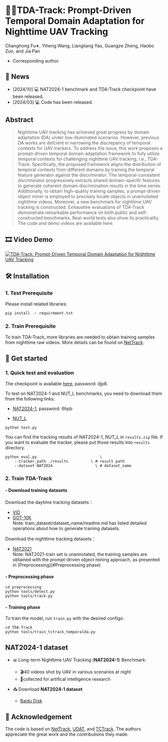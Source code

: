 # 🏃‍♀️TDA-Track: Prompt-Driven Temporal Domain Adaptation for Nighttime UAV Tracking
Changhong Fu∗, Yiheng Wang, Liangliang Yao, Guangze Zheng, Haobo Zuo, and Jia Pan
* Corresponding author.

## 📣 News
- [2024/10] 💻 NAT2024-1 benchmark and TDA-Track checkpoint have been released.
- [2024/03] 💻 Code has been released.
  
## Abstract
> Nighttime UAV tracking has achieved great progress by domain adaptation (DA) under low-illuminated scenarios. However, previous DA works are defcient in narrowing the discrepancy of temporal contexts for UAV trackers. To address the issue, this work proposes a prompt-driven temporal domain adaptation framework to fully utilize temporal contexts for challenging nighttime UAV tracking, i.e., TDA-Track. Specifically, the proposed framework aligns the distribution of temporal contexts from different domains by training the temporal feature generator against the discriminator. The temporal-consistent discriminator progressively extracts shared domain-specifc features to generate coherent domain discrimination results in the time series. Additionally, to obtain high-quality training samples, a prompt-driven object miner is employed to precisely locate objects in unannotated nighttime videos. Moreover, a new benchmark for nighttime UAV tracking is constructed. Exhaustive evaluations of TDA-Track demonstrate remarkable performance on both public and self-constructed benchmarks. Real-world tests also show its practicality. The code and demo videos are available here.

## 🎞️ Video Demo 
[![TDA-Track: Prompt-Driven Temporal Domain Adaptation for Nighttime UAV Tracking](https://res.cloudinary.com/marcomontalbano/image/upload/v1713340462/video_to_markdown/images/youtube--mmLlPr3iiv4-c05b58ac6eb4c4700831b2b3070cd403.jpg)](https://youtu.be/mmLlPr3iiv4 "TDA-Track: Prompt-Driven Temporal Domain Adaptation for Nighttime UAV Tracking")
<!-- test, evaluation and train-->

<!-- Prerequisite-->
## :hammer_and_wrench: Installation
### 1. Test Prerequisite
Please install related libraries: 
```bash
pip install -r requirement.txt
```
### 2. Train Prerequisite
To train TDA-Track, more libraries are needed to obtain training samples from nighttime raw videos. More details can be found on [NetTrack](https://github.com/George-Zhuang/NetTrack).
  
## 🚀 Get started
### 1. Quick test and evaluation
The checkpoint is available [here](https://pan.baidu.com/s/1gK2r_V1DMdJNKqGTfeMRew), password: djp8.

To test on NAT2024-1 and NUT_L benchmarks, you need to download them from the following links:

* [NAT2024-1](https://pan.baidu.com/s/1poS9XNVEnd7ObokJdRkJuQ), password: 6hpb

* [NUT_L](https://pan.baidu.com/share/init?surl=KWYp5UHflFuaPiWLFZvaKw&pwd=t4tr)
```
python test.py
```
You can find the tracking results of NAT2024-1, NUT_L in `results.zip` file.
If you want to evaluate the tracker, please put those results into  `results` directory.
```
python eval.py 	                          \
	--tracker_path ./results          \ # result path
	--dataset NAT2024                   \ # dataset_name
```

### 2. Train TDA-Track
#### - Download training datasets
Download the daytime tracking datasets：
* [VID](http://image-net.org/challenges/LSVRC/2017/)
* [GOT-10K](http://got-10k.aitestunion.com/downloads)  
Note: train_dataset/dataset_name/readme.md has listed detailed operations about how to generate training datasets.

Download the nighttime tracking datasets：
* [NAT2021](https://vision4robotics.github.io/NAT2021)  
Note: NAT2021-train set is unannotated, the training samples are obtained with the prompt-driven object mining approach, as presented in [Preprocessing](#Preprocessing phase)
#### - Preprocessing phase
```
cd preprocessing
python tools/detect.py
python tools/track.py
```

#### - Training phase
To train the model, run `train.py` with the desired configs:
```
cd TDA-Track
python tools/train_tctrack_temporalda.py
```
  

## NAT2024-1 dataset
<!-- release the dataset demo-->
- 📊 Long-term Nighttime UAV Tracking (**NAT2024-1**) Benchmark:
  - 🎬40 videos shot by UAV in various scenarios at night 
  - 🎯collected for artifical intelligence research
  
- 📥 Download **NAT2024-1 dataset**
  - [Baidu Disk](https://pan.baidu.com/s/1poS9XNVEnd7ObokJdRkJuQ (password = 6hpb))

<!-- release the tracking demos -->

## 🥰 Acknowledgement
The code is based on [NetTrack](https://github.com/George-Zhuang/NetTrack), [UDAT](https://github.com/vision4robotics/UDAT), and [TCTrack](https://github.com/vision4robotics/TCTrack). The authors appreciate the great work and the contributions they made.

<!-- release the cites -->
